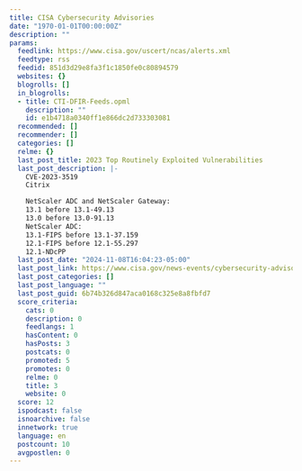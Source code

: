 ```yaml
---
title: CISA Cybersecurity Advisories
date: "1970-01-01T00:00:00Z"
description: ""
params:
  feedlink: https://www.cisa.gov/uscert/ncas/alerts.xml
  feedtype: rss
  feedid: 851d3d29e8fa3f1c1850fe0c80894579
  websites: {}
  blogrolls: []
  in_blogrolls:
  - title: CTI-DFIR-Feeds.opml
    description: ""
    id: e1b4718a0340ff1e866dc2d733303081
  recommended: []
  recommender: []
  categories: []
  relme: {}
  last_post_title: 2023 Top Routinely Exploited Vulnerabilities
  last_post_description: |-
    CVE-2023-3519
    Citrix

    NetScaler ADC and NetScaler Gateway:
    13.1 before 13.1-49.13 
    13.0 before 13.0-91.13 
    NetScaler ADC:
    13.1-FIPS before 13.1-37.159
    12.1-FIPS before 12.1-55.297
    12.1-NDcPP
  last_post_date: "2024-11-08T16:04:23-05:00"
  last_post_link: https://www.cisa.gov/news-events/cybersecurity-advisories/aa24-317a
  last_post_categories: []
  last_post_language: ""
  last_post_guid: 6b74b326d847aca0168c325e8a8fbfd7
  score_criteria:
    cats: 0
    description: 0
    feedlangs: 1
    hasContent: 0
    hasPosts: 3
    postcats: 0
    promoted: 5
    promotes: 0
    relme: 0
    title: 3
    website: 0
  score: 12
  ispodcast: false
  isnoarchive: false
  innetwork: true
  language: en
  postcount: 10
  avgpostlen: 0
---
```

